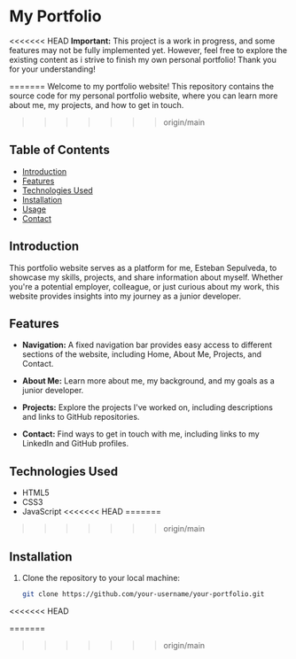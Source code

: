 # My Portfolio

<<<<<<< HEAD
**Important:** This project is a work in progress, and some features may not be fully implemented yet. However, feel free to explore the existing content as i strive to finish my own personal portfolio! Thank you for your understanding!

=======
Welcome to my portfolio website! This repository contains the source code for my personal portfolio website, where you can learn more about me, my projects, and how to get in touch.
>>>>>>> origin/main

## Table of Contents

- [Introduction](#introduction)
- [Features](#features)
- [Technologies Used](#technologies-used)
- [Installation](#installation)
- [Usage](#usage)
- [Contact](#contact)

## Introduction

This portfolio website serves as a platform for me, Esteban Sepulveda, to showcase my skills, projects, and share information about myself. Whether you're a potential employer, colleague, or just curious about my work, this website provides insights into my journey as a junior developer.

## Features

- **Navigation:** A fixed navigation bar provides easy access to different sections of the website, including Home, About Me, Projects, and Contact.

- **About Me:** Learn more about me, my background, and my goals as a junior developer.

- **Projects:** Explore the projects I've worked on, including descriptions and links to GitHub repositories.

- **Contact:** Find ways to get in touch with me, including links to my LinkedIn and GitHub profiles.

## Technologies Used

- HTML5
- CSS3
- JavaScript
<<<<<<< HEAD
=======

>>>>>>> origin/main
## Installation

1. Clone the repository to your local machine:

   ```bash
   git clone https://github.com/your-username/your-portfolio.git
<<<<<<< HEAD

=======
>>>>>>> origin/main
